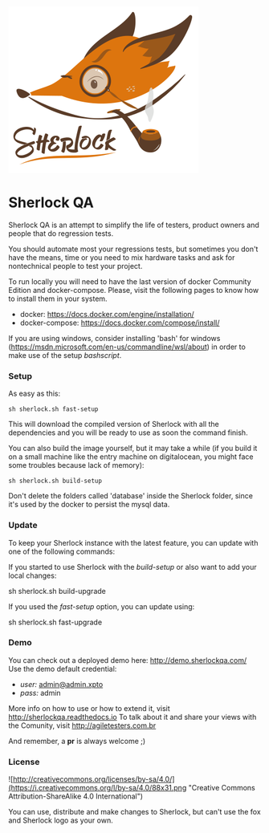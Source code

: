 ![alt tag](https://raw.githubusercontent.com/leoGalani/sherlock/master/frontsherlock/src/assets/img/sherlock.png)

# Sherlock QA

Sherlock QA is an attempt to simplify the life of testers, product owners and
people that do regression tests.

You should automate most your regressions tests, but sometimes you don't have the
means, time or you need to mix hardware tasks and ask for nontechnical people to test
your project.

To run locally you will need to have the last version of docker Community Edition and docker-compose.
Please, visit the following pages to know how to install them in your system.

- docker: https://docs.docker.com/engine/installation/
- docker-compose: https://docs.docker.com/compose/install/

If you are using windows, consider installing 'bash' for windows (https://msdn.microsoft.com/en-us/commandline/wsl/about) in order to make use of the setup _bashscript_.

### Setup

As easy as this:

    sh sherlock.sh fast-setup


This will download the compiled version of Sherlock with all the dependencies and you will be ready to use as soon the command finish.

You can also build the image yourself, but it may take a while (if you build it on a small machine like the entry machine on digitalocean, you might face some troubles because lack of memory):


    sh sherlock.sh build-setup


Don't delete the folders called 'database' inside the Sherlock folder, since it's used by the docker to persist the mysql data.

### Update

To keep your Sherlock instance with the latest feature, you can update with one of the following commands:

If you started to use Sherlock with the _build-setup_ or also want to add your local changes:

  sh sherlock.sh build-upgrade


If you used the _fast-setup_ option, you can update using:

  sh sherlock.sh fast-upgrade


###  Demo

You can check out a deployed demo here: http://demo.sherlockqa.com/
Use the demo default credential:

- _user:_ admin@admin.xpto
- _pass:_ admin

More info on how to use or how to extend it, visit http://sherlockqa.readthedocs.io
To talk about it and share your views with the Comunity, visit http://agiletesters.com.br

And remember, a __pr__ is always welcome ;)

### License

![http://creativecommons.org/licenses/by-sa/4.0/](https://i.creativecommons.org/l/by-sa/4.0/88x31.png "Creative Commons Attribution-ShareAlike 4.0 International")

You can use, distribute and make changes to Sherlock, but can't use the fox and Sherlock logo as your own.
